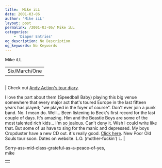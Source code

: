 ```yaml
---
title:  Mike iLL 
date: 2001-03-06
author: 'Mike iLL'
layout: post
permalink: /2001-03-06/ Mike iLL 
categories:
    - 'Diaper Entries'
og_description: No Description
og_keywords: No Keywords
---
```

<style>
body {
  background-color: ;
  color: ;
}
a {
  color: ;
}
a:active {
  color: ;
}
a:visited {
  color: ;
}
</style>

   Mike iLL     



|  |
| --- |
| Six/March/One  |

  
  



|  |
| --- |
| 
Check out
[Andy Action's tour diary](http://www.soundoptik.com/TourJournal.html).

I love the part about them (Speedball Baby) playing this big venue somewhere that every major act that's toured Europe in the last fifteen years has played; "we played in the foyer of course".
Don't ever join a punk band. No. I mean do. Well...
Been listening to Beck's first record for the last couple of days. It's amazing. Him and the Beastie Boys are some of the most talented rich kids... I'm so jealous. Can't deny it. Wish I could write like that. But some of us have to sing for the manic and depressed.
My boys Cropduster have a new CD out. it's really good. [Click here](http://www.cropdustermusic.com).
New Poor Old Souls tour soon. Dates on website.
L.O. (mother-fuckin') L. |


  
  Sorry-ass-mid-class-grateful-as-a-peace-of-yes,  
 mike
   



|  |
| --- |
|  |

   
   
   
   

 

 

